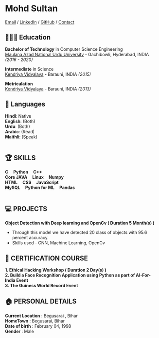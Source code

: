 # Mohd Sultan

[Email](mailto:sultan9709410820@gmail.com) / [LinkedIn](https://www.linkedin.com/in/mohd-sultan-340b34132/) / [GitHub](https://github.com/MohdSultan2020) / [Contact](+918651761938)

## 👩🏼‍🎓 Education

**Bachelor of Technology** in Computer Science Engineering<br>
[Maulana Azad National Urdu University](https://www.manuu.edu.in) - Gachibowli, Hyderabad, INDIA _(2016 - 2020)_

**Intermediate** in Science<br>
[Kendriya Vidyalaya](https://garhara.kvs.ac.in/) - Barauni, INDIA _(2015)_

**Metriculation**<br>
[Kendriya Vidyalaya](https://garhara.kvs.ac.in/) - Barauni, INDIA _(2013)_


## 💬 Languages

**Hindi**: Native <br>
**English**: (Both)<br>
**Urdu**: (Both)<br>
**Arabic**: (Read)<br>
**Maithli**: (Speak)
<br><br>



## 🏆 SKILLS

**C  &nbsp;&nbsp;&nbsp;   Python  &nbsp;&nbsp;&nbsp;   C++**<br>
**Core JAVA  &nbsp;&nbsp;&nbsp;   Linux  &nbsp;&nbsp;&nbsp;   Numpy**<br>
**HTML  &nbsp;&nbsp;&nbsp;   CSS  &nbsp;&nbsp;&nbsp;   JavaScript**<br>
**MySQL  &nbsp;&nbsp;&nbsp;   Python for ML  &nbsp;&nbsp;&nbsp;   Pandas**<br>
<br>

## 💻 PROJECTS

**Object Detection with Deep learning and OpenCv ( Duration 5 Month(s) )**
  * Through this model we have detected 20 class of objects with 95.6 percent accuracy.
  * Skills used - CNN, Machine Learning, OpenCv

## 📜 CERTIFICATION COURSE

**1. Ethical Hacking Workshop ( Duration 2 Day(s) )**<br>
**2. Build a Face Recognition Application using Python as part of AI-For-India Event**<br>
**3. The Guiness World Record Event**

## 🏠 PERSONAL DETAILS

**Current Location** :	Begusarai , Bihar <br>
**HomeTown**         :	Begusarai, Bihar <br>
**Date of birth**    :	February 04, 1998 <br>
**Gender**           :	Male
